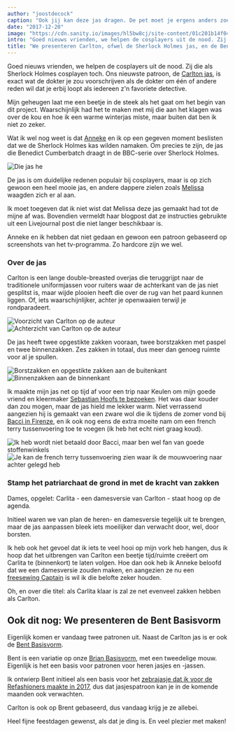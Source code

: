 ```yaml
---
author: "joostdecock"
caption: "Ook jij kan deze jas dragen. De pet moet je ergens anders zoeken. Voorlopig toch."
date: "2017-12-20"
image: "https://cdn.sanity.io/images/hl5bw8cj/site-content/01c201b14f04bedbe2630bb3bd40d925fd6c1ce4-3500x2333.jpg"
intro: "Goed nieuws vrienden, we helpen de cosplayers uit de nood. Zij die als Sherlock Holmes cosplayen toch. Ons nieuwste patroon, de Carlton jas , is exact wat de dokter je zou voorschrijven als de dokter om één of andere reden wil dat je erbij loopt als iedereen z'n favoriete detective."
title: "We presenteren Carlton, ofwel de Sherlock Holmes jas, en de Bent Basisvorm"
---
```



Goed nieuws vrienden, we helpen de cosplayers uit de nood. Zij die als Sherlock Holmes cosplayen toch. Ons nieuwste patroon, de [Carlton jas](/patterns/carlton), is exact wat de dokter je zou voorschrijven als de dokter om één of andere reden wil dat je erbij loopt als iedereen z'n favoriete detective.

Mijn geheugen laat me een beetje in de steek als het gaat om het begin van dit project. Waarschijnlijk had het te maken met mij die aan het klagen was over de kou en hoe ik een warme winterjas miste, maar buiten dat ben ik niet zo zeker.

Wat ik wel nog weet is dat [Anneke](http://www.annekecaramin.com/) en ik op een gegeven moment beslisten dat we de Sherlock Holmes kas wilden namaken. Om precies te zijn, de jas die Benedict Cumberbatch draagt in de BBC-serie over Sherlock Holmes.

![Die jas he](bc.jpg)

De jas is om duidelijke redenen populair bij cosplayers, maar is op zich gewoon een heel mooie jas, en andere dappere zielen zoals [Melissa](http://blog.fehrtrade.com/gallery/868/the-sherlock-coat/) waagden zich er al aan.

Ik moet toegeven dat ik niet wist dat Melissa deze jas gemaakt had tot de mijne af was. Bovendien vermeldt haar blogpost dat ze instructies gebruikte uit een Livejournal post die niet langer beschikbaar is.

Anneke en ik hebben dat niet gedaan en gewoon een patroon gebaseerd op screenshots van het tv-programma. Zo hardcore zijn we wel.

### Over de jas

Carlton is een lange double-breasted overjas die teruggrijpt naar de traditionele uniformjassen voor ruiters waar de achterkant van de jas niet gesplitst is, maar wijde plooien heeft die over de rug van het paard kunnen liggen. Of, iets waarschijnlijker, achter je openwaaien terwijl je rondparadeert.

![Voorzicht van Carlton op de auteur](front.jpg) ![Achterzicht van Carlton op de auteur](back.jpg)

De jas heeft twee opgestikte zakken vooraan, twee borstzakken met paspel en twee binnenzakken. Zes zakken in totaal, dus meer dan genoeg ruimte voor al je spullen.

![Borstzakken en opgestikte zakken aan de buitenkant](pockets.jpg) ![Binnenzakken aan de binnenkant](innerpocket.jpg)

Ik maakte mijn jas net op tijd af voor een trip naar Keulen om mijn goede vriend en kleermaker [Sebastian Hoofs te bezoeken](http://sebastian-hoofs.de/massschneider/). Het was daar kouder dan zou mogen, maar de jas hield me lekker warm. Niet verrassend aangezien hij is gemaakt van een zware wol die ik tijdens de zomer vond bij [Bacci in Firenze](http://www.baccitessuti.it/en/index.html), en ik ook nog eens de extra moeite nam om een french terry tussenvoering toe te voegen (ik heb het echt niet graag koud).

![Ik heb wordt niet betaald door Bacci, maar ben wel fan van goede stoffenwinkels](bacci.jpg) ![Je kan de french terry tussenvoering zien waar ik de mouwvoering naar achter gelegd heb](interlining.jpg)

### Stamp het patriarchaat de grond in met de kracht van zakken

Dames, opgelet: Carlita - een damesversie van Carlton - staat hoog op de agenda.

Initieel waren we van plan de heren- en damesversie tegelijk uit te brengen, maar de jas aanpassen bleek iets moeilijker dan verwacht door, wel, door borsten.

Ik heb ook het gevoel dat ik iets te veel hooi op mijn vork heb hangen, dus ik hoop dat het uitbrengen van Carlton een beetje tijd/ruimte creëert om Carlita te (binnenkort) te laten volgen. Hoe dan ook heb ik Anneke beloofd dat we een damesversie zouden maken, en aangezien ze nu een [freesewing Captain](/patrons) is wil ik die belofte zeker houden.

Oh, en over die titel: als Carlita klaar is zal ze net evenveel zakken hebben als Carlton.

## Ook dit nog: We presenteren de Bent Basisvorm
Eigenlijk komen er vandaag twee patronen uit. Naast de Carlton jas is er ook de [Bent Basisvorm](/patterns/bent).

Bent is een variatie op onze [Brian Basisvorm](/patterns/bent), met een tweedelige mouw. Eigenlijk is het een basis voor patronen voor heren jasjes en -jassen.

Ik ontwierp Bent initieel als een basis voor het [zebrajasje dat ik voor de Refashioners maakte in 2017](/blog/the-refashioners-2017/), dus dat jasjespatroon kan je in de komende maanden ook verwachten.

Carlton is ook op Brent gebaseerd, dus vandaag krijg je ze allebei.

Heel fijne feestdagen gewenst, als dat je ding is. En veel plezier met maken!


